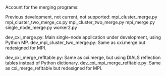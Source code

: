 Account for the merging programs:

Previous development, not current, not supported:
mpi_cluster_merge.py
mpi_cluster_two_merge_cs.py
mpi_cluster_two_merge.py
mpi_merge.py
single_node_merge.py
worker2.py

dev_cxi_merge.py:  Main single-node application under development, using Python MP.
dev_mpi_cluster_two_merge.py:  Same as cxi.merge but redesigned for MPI.

dev_cxi_merge_refltable.py:  Same as cxi.merge, but using DIALS reflection tables instead of Python dictionary.
dev_cxi_mpi_merge_refltable.py:  Same as cxi_merge_refltable but redesigned for MPI.
